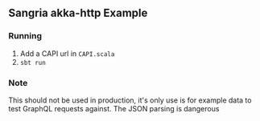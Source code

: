 ## Sangria akka-http Example

### Running

1. Add a CAPI url in `CAPI.scala`
2. `sbt run`

### Note

This should not be used in production, 
it's only use is for example data to test GraphQL requests against.
The JSON parsing is dangerous

